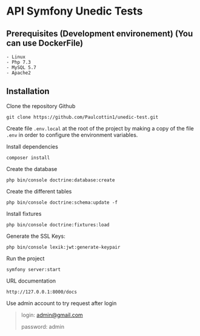 # API Symfony Unedic Tests

## Prerequisites (Development environement) (You can use DockerFile)
    - Linux
    - Php 7.3
    - MySQL 5.7
    - Apache2
## Installation

Clone the repository Github

```
git clone https://github.com/Paulcottin1/unedic-test.git
```

Create file `.env.local` at the root of the project by making a copy of the file `.env` in order to configure the environment variables.

Install dependencies

```
composer install
```

Create the database

```
php bin/console doctrine:database:create
```

Create the different tables

```
php bin/console doctrine:schema:update -f
```

Install fixtures

```
php bin/console doctrine:fixtures:load
```

Generate the SSL Keys:
```
php bin/console lexik:jwt:generate-keypair
```

Run the project

```
symfony server:start
```

URL documentation
```
http://127.0.0.1:8000/docs
```

Use admin account to try request after login

> login: admin@gmail.com
>
> password: admin
